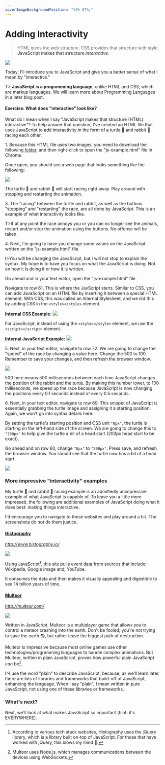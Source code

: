 ```yaml
---
coverImageBackgroundPosition: "50% 87%;"
---
```


# Adding Interactivity

> HTML gives the web structure. CSS provides that structure with style.  **JavaScript makes that structure *interactive***.

![](public/assets/flying.png)

Today, I'll introduce you to JavaScript and give you a better sense of what I mean by "interactive."

T> **JavaScript is a programming language**, unlike HTML and CSS, which are markup languages. We will learn more about Programming Languages in a later blog post.

#### Exercise: What does "interactive" look like? 

What do I mean when I say "JavaScript makes that structure (HTML) interactive"?  To help answer that question, I've created an HTML file that uses JavaScript to add interactivity in the form of a turtle 🐢 and rabbit 🐇 racing each other.

1\. Because this HTML file uses two images, you need to download the following [folder](public/assets/30d-webdev-day-15-src.zip), and then right-click to open the "js-example.html" file in Chrome.

Once open, you should see a web page that looks something like the following:

![](public/assets/js-example.png)

The turtle 🐢 and rabbit 🐇 will start racing right away.  Play around with stopping and restarting the animation.  

3\.  The "racing" between the turtle and rabbit, as well as the buttons "stopping" and "restarting" the race, are all done by JavaScript.  This is an example of what interactivity looks like.

T>If at any point the race annoys you or you can no longer see the animals, restart and/or stop the animation using the buttons.  No offense will be taken.

4\. Next, I'm going to have you change some values on the JavaScript written on the "js-example.html" file.

I>You will be changing the JavaScript, but I will not stop to explain the syntax.  My hope is to have you focus on what the JavaScript is doing.  Not on how it is doing it or how it is written.

Go ahead and in your text editor, open the "js-example.html" file. 

Navigate to row 61.  This is where the JavScript starts.  Similar to CSS, you can add JavaScript on an HTML file by inserting it between a special HTML element.  With CSS, this was called an Internal Stylesheet, and we did this by adding CSS in the `<style></style>` element. 

**Internal CSS Example:**
![](public/assets/css-example.png)

For JavaScript, instead of using the `<style></style>` element, we use the `<script></script>` element.

**Internal JavaScript Example:**
![](public/assets/js-inline-example.png)

5\. Next, in your text editor, navigate to row 72.  We are going to change the "speed" of the race by changing a value here.  Change the 500 to 100.  Remember to save your changes, and then refresh the browser window.

![](public/assets/speed-js.gif)

500 here means 500 milliseconds between each time JavaScript changes the position of the rabbit and the turtle.  By making this number lower, to 100 milliseconds, we speed up the race because JavaScript is now changing the positions every 0.1 seconds instead of every 0.5 seconds.

6\. Next, in your text editor, navigate to row 69.  This snippet of JavaScript is essentially grabbing the turtle image and assigning it a starting position.  Again, we won't go into syntax details here. 

By setting the turtle's starting position and CSS unit `"0px"`, the turtle is starting on the left-hand side of the screen.  We are going to change this to `"200px"` to help give the turtle a bit of a head start (200px head start to be exact).

Go ahead and on row 60, change `"0px"` to `"200px"`.  Press save, and refresh the browser window.  You should see that the turtle now has a bit of a head start.

![](public/assets/head-start.gif)

### More impressive "interactivity" examples

My turtle 🐢 and rabbit 🐇 racing example is an admittedly unimpressive example of what JavaScript is capable of. To leave you a little more impressed, the following are additional examples of JavaScript doing what it does best: making things interactive.

I'd encourage you to navigate to these websites and play around a bit.  The screenshots do not do them justice.

#### [Histography](http://www.histography.io/)
*http://www.histography.io/*

![](public/assets/histography.png)

Using JavaScript[^histography], this site pulls event data from sources that include: Wikipedia, Google image and, YouTube.

It consumes the data and then makes it visually appealing and digestible to see 14 billion years of time.

#### [Multeor](http://multeor.com/)
*http://multeor.com/* 

![](public/assets/multeor.png)

Written in JavaScript, Multeor is a multiplayer game that allows you to control a meteor crashing into the earth.  Don't be fooled; you're not trying to save the earth 🌎, but rather leave the biggest path of destruction.

Multeor is impressive because most online games use other technologies/programming languages to handle complex animations. But Multeor, written in plain JavaScript, proves how powerful plain JavaScript _can_ be[^node].

I>I use the word "plain" to describe JavaScript, because, as we'll learn later, there are lots of libraries and frameworks that build-off of JavaScript, enhancing the language.  When I say "plain", I mean written in pure JavaScript, not using one of these libraries or frameworks.

### What's next?

Next, we'll look at what makes JavaScript so important (hint: it's EVERYWHERE).

[^histography]: According to various tech stack websites, Histography uses the jQuery library, which is a library built on-top of JavaScript. For those that have worked with jQuery, this blows my mind 🤯.
[^node]: Multeor uses Node.js, which manages communications between the devices using WebSockets.